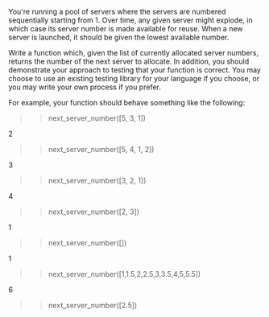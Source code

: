 You're running a pool of servers where the servers are numbered sequentially starting from 1. Over time, any given server might explode, in which case its server number is made available for reuse. When a new server is launched, it should be given the lowest available number.

Write a function which, given the list of currently allocated server numbers, returns the number of the next server to allocate. In addition, you should demonstrate your approach to testing that your function is correct. You may choose to use an existing testing library for your language if you choose, or you may write your own process if you prefer.

For example, your function should behave something like the following:

>> next_server_number([5, 3, 1])

2

>> next_server_number([5, 4, 1, 2])

3

>> next_server_number([3, 2, 1])

4

>> next_server_number([2, 3])

1

>> next_server_number([])

1

>> next_server_number([1,1.5,2,2.5,3,3.5,4,5,5.5])

6

>> next_server_number([2.5])